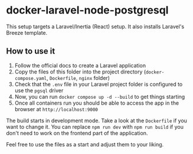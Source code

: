 # docker-laravel-node-postgresql

This setup targets a Laravel/Inertia (React) setup. It also installs Laravel's Breeze template.

## How to use it

1. Follow the official docs to create a Laravel application
2. Copy the files of this folder into the project directory (`docker-compose.yaml`, `Dockerfile`, `nginx` folder)
3. Check that the `.env` file in your Laravel project folder is configured to use the `pgsql` driver
4. Now, you can run `docker compose up -d --build` to get things starting
5. Once all containers run you should be able to access the app in the browser at `http://localhost:9000`

The build starts in development mode. Take a look at the `Dockerfile` if you want to change it.
You can replace `npm run dev` with `npm run build` if you don't need to work on the frontend part of the application.

Feel free to use the files as a start and adjust them to your liking.
